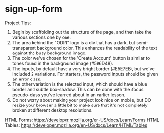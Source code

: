 # sign-up-form
Project Tips:
1. Begin by scaffolding out the structure of the page, and then take the various sections one by one.
2. The area behind the "ODIN" logo is a div that has a dark, but semi-transparent background color. This enhances the readability of the text against the busy background image.
3. The color we've chosen for the 'Create Account' button is similar to tones found in the background image (#596D48).
4. The inputs, by default have a very bright border (#E5E7EB), but we've included 2 variations. For starters, the password inputs should be given an error class.
5. The other variation is the selected input, which should have a blue border and subtle box-shadow. This can be done with the :focus pseudo-class you've learned about in an earlier lesson. 
6. Do not worry about making your project look nice on mobile, but DO resize your browser a little bit to make sure that it's not completely broken at different desktop resolutions. 

HTML Forms: https://developer.mozilla.org/en-US/docs/Learn/Forms
HTML Tables: https://developer.mozilla.org/en-US/docs/Learn/HTML/Tables
